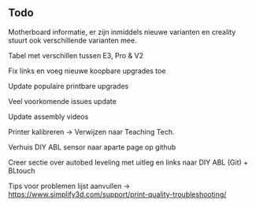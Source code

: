 ## Todo

Motherboard informatie, er zijn inmiddels nieuwe varianten en creality stuurt ook verschillende varianten mee.

Tabel met verschillen tussen E3, Pro & V2

Fix links en voeg nieuwe koopbare upgrades toe

Update populaire printbare upgrades

Veel voorkomende issues update

Update assembly videos

Printer kalibreren -> Verwijzen naar Teaching Tech.

Verhuis DIY ABL sensor naar aparte page op github

Creer sectie over autobed leveling met uitleg en links naar DIY ABL (Git) + BLtouch

Tips voor problemen lijst aanvullen -> https://www.simplify3d.com/support/print-quality-troubleshooting/
